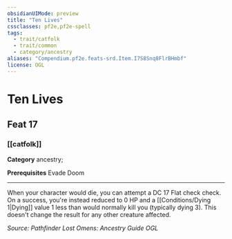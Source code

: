 ```yaml
---
obsidianUIMode: preview
title: "Ten Lives"
cssclasses: pf2e,pf2e-spell
tags:
  - trait/catfolk
  - trait/common
  - category/ancestry
aliases: "Compendium.pf2e.feats-srd.Item.I7S8Snq8FlrBHmbf"
license: OGL
---
```

# Ten Lives
## Feat 17
### [[catfolk]]

**Category** ancestry; 



**Prerequisites** Evade Doom
* * *
When your character would die, you can attempt a DC 17 Flat check check. On a success, you're instead reduced to 0 HP and a [[Conditions/Dying 1|Dying]] value 1 less than would normally kill you (typically dying 3). This doesn't change the result for any other creature affected.

*Source: Pathfinder Lost Omens: Ancestry Guide*
*OGL*